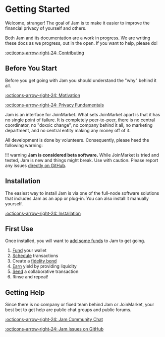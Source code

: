 # Getting Started

Welcome, stranger! The goal of Jam is to make it easier to improve the financial
privacy of yourself and others.

Both Jam and its documentation are a work in progress. We are writing
these docs as we progress, out in the open. If you want to help, please
do!

[:octicons-arrow-right-24: Contributing][contribute]

[contribute]: contribute.md

## Before You Start

Before you get going with Jam you should understand the "why" behind it all.

[:octicons-arrow-right-24: Motivation][motivation]

[:octicons-arrow-right-24: Privacy Fundamentals][fundamentals]

[motivation]: philosophy/motivation.md
[fundamentals]: technology/privacy-fundamentals.md

Jam is an interface for JoinMarket. What sets JoinMarket apart is that it has no
single point of failure. It is completely peer-to-peer, there is no central
coordinator, no "doxxic change", no company behind it all, no marketing
department, and no central entity making any money off of it.

All development is done by volunteers. Consequently, please heed the following
warning:

!!! warning
    **Jam is considered beta software.** While JoinMarket is tried and tested, Jam is new and things might break. Use with caution. Please report any issues [directly on GitHub](https://github.com/joinmarket-webui/joinmarket-webui/issues/new).

## Installation

The easiest way to install Jam is via one of the full-node software solutions
that includes Jam as an app or plug-in. You can also install it manually
yourself.

[:octicons-arrow-right-24: Installation][installation]

[installation]: software/installation.md

## First Use

Once installed, you will want to [add some funds][receive] to Jam to get going.

1. [Fund][receive] your wallet
2. [Schedule][jam] transactions
3. Create a [fidelity bond][fb]
4. [Earn][earn] yield by providing liquidity
5. [Send][send] a collaborative transaction
6. Rinse and repeat!

[receive]: interface/01-receive.md
[jam]: interface/02-jam.md
[earn]: interface/03-earn.md
[send]: interface/04-send.md
[fb]: interface/fidelity-bonds.md

## Getting Help

Since there is no company or fixed team behind Jam or JoinMarket, your best bet
to get help are public chat groups and public forums.

[:octicons-arrow-right-24: Jam Community Chat][tgJam]

[:octicons-arrow-right-24: Jam Issues on GitHub][ghJam]


[tgJam]: https://t.me/JoinMarketWebUI
[ghJam]: https://github.com/joinmarket-webui/joinmarket-webui/issues
